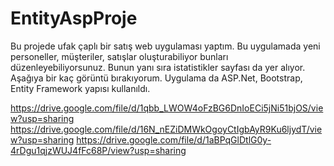 # EntityAspProje

Bu projede ufak çaplı bir satış web uygulaması yaptım. Bu uygulamada yeni personeller, müşteriler, satışlar oluşturabiliyor bunları düzenleyebiliyorsunuz. Bunun yanı sıra istatistikler 
sayfası da yer alıyor. Aşağıya bir kaç görüntü bırakıyorum. Uygulama da ASP.Net, Bootstrap, Entity Framework yapısı kullanıldı. 

https://drive.google.com/file/d/1qbb_LWOW4oFzBG6DnIoECi5jNi51bjOS/view?usp=sharing
https://drive.google.com/file/d/16N_nEZiDMWkOgoyCtIgbAyR9Ku6ljydT/view?usp=sharing
https://drive.google.com/file/d/1aBPqGlDtlG0y-4rDgu1qjzWUJ4fFc68P/view?usp=sharing
